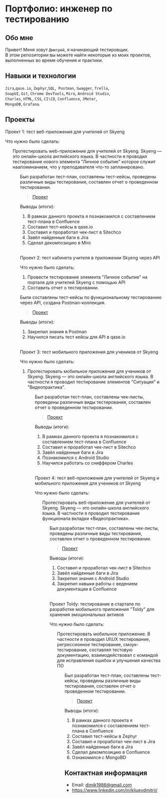 # Портфолио: инженер по тестированию

## Обо мне 

Привет! Меня зовут ``Дмитрий``, я начинающий тестировщик. <br>
В этом репозитории вы можете найти некоторые из моих проектов, выполненных во время обучения и практики.
<br>

## Навыки и технологии
``Jira``,``qase.io``, ``Zephyr``,``SQL``,`` Postman``, ``Swagger``, ``Trello``, <br>
``SoapUI``, ``Git``, ``Chrome DevTools``, ``Miro``, ``Android Studio``, <br>
``Charles``, ``HTML``, ``CSS``, ``CI\CD``, ``Confluence``, ``JMeter``, <br>
``MongoDB``, ``Grafana``.




## Проекты

<p> Проект 1: тест веб-приложения для учителей от Skyeng</p>
<p>Что нужно было сделать:<p>
<ol>
  Протестировать web-приложение для учителей от Skyeng. Skyeng — это онлайн-школа английского языка. В частности я проводил тестирование нового элемента "Личное событие" которое служит наапоминанием, что у преподавателя что-то запланировано.
<ol>

<p>Был разработан тест-план, составлены тест-кейсы, проведены различные виды тестирования, составлен отчет о проведенном тестировании.<p>

> <a href="https://kliuev.atlassian.net/wiki/spaces/1/overview">Проект</a>
  

 <p>Выводы (итоги):<p>
<ol>
  <li>В рамках данного проекта я познакомился с составлением тест-плана в Confluence </li>
  <li>Составил тест-кейсы в qase.io </li>
  <li>Составил и проработал чек-лист в Sitechco </li>
  <li>Завёл найденные баги в Jira </li>
  <li>Сделал декомпозицию в Miro </li>
</ol>


<br> 

<p>Проект 2: тест кабинета учителя в приложении Skyeng через API </p>
<p>Что нужно было сделать:<p>
<ol>
  <li>Провести тестирование элемента "Личное событие" на портале для учителей Skyeng с помощью API </li>
  <li>Составить отчет о тестировании. </li>
</ol>

<p>Были составлены тест-кейсы по функциональному тестированию через API, создана Postman-коллекция.<p>

> <a href="https://kliuev.atlassian.net/wiki/spaces/12/pages/10944537/1+2.">Проект</a>
  
 
 <p>Выводы (итоги):<p>
<ol>
  <li>Закрепил знания в Postman</li>
  <li>Научился писать тест кейсы для API в qase.io</li>
</ol>


<br> 

<p> Проект 3: тест мобильного приложения для учеников от Skyeng</p>
<p>Что нужно было сделать:<p>
<ol>
  <li>Протестировать мобильное приложения для учеников от Skyeng. Skyeng — это онлайн-школа английского языка. В частности я проводил тестирование элементов "Ситуация" и "Видеопрактика".</li>
<ol>

<p>Был разработан тест-план, составлены чек-листы, проведены различные виды тестирования, составлен отчет о проведенном тестировании.<p>

> <a href="https://elenakutsel.atlassian.net/wiki/spaces/~63626d05f7ad721e784f9e77/pages/17301505/1">Проект</a>
  
 
 <p>Выводы (итоги):<p>
<ol>
  <li>В рамках данного проекта я познакомился с составлением тест-плана в Confluence </li>
  <li>Составил и проработал чек-лист в Sitechco </li>
  <li>Завёл найденные баги в Jira </li>
  <li>Познакомился с Android Studio </li>
  <li>Научился работать со сниффером Charles </li>
</ol>


<br> 

<p> Проект 4: тест веб-приложения для учителей от Skyeng и мобильного приложения для учеников от Skyeng</p>
<p>Что нужно было сделать:<p>
<ol>
  Протестировать веб-приложение для учителей от Skyeng. Skyeng — это онлайн-школа английского языка. В частности я проводил тестирование функционала вкладки «Видеопрактика».
<ol>

<p>Был разработан тест-план, составлены чек-листы, проведены различные виды тестирования, составлен отчет о проведенном тестировании.<p>

> <a href="https://kliuev.atlassian.net/wiki/spaces/KD/pages">Проект</a>
  
 
 <p>Выводы (итоги):<p>
<ol>
  <li>Составил и проработал чек-лист в Sitechco </li>
  <li>Завёл найденные баги в Jira </li>
  <li>Закрепил знания с Android Studio </li>
  <li>Закрепил навыки работы с ведением документации в Confluence </li>
</ol>


<br>

<p> Проект Toldy: тестирование в стартапе по разработке мобильного приложения "Toldy" для хранения эмоциональных активов</p>
<p>Что нужно было сделать:<p>
<ol>
  Протестировать мобильное приложение. В частности я проводил UI\UX тестирование, регрессионное тестирование, смоук-тестирование,
  составлял тестовую документацию, взаимодействовал с командой для исправления ошибок и улучшения качества ПО
<ol>

<p>Был разработан тест-план, составлены тест-кейсы, проведены различные виды тестирования, составлен отчет о проведенном тестировании.<p>

> <a href="https://apps.apple.com/in/app/toldy-gifting-time-capsule/id6446491080">Проект</a>
  

 <p>Выводы (итоги):<p>
<ol>
  <li>В рамках данного проекта я познакомился с составлением тест-плана в Confluence </li>
  <li>Составил тест-кейсы в Zephyr </li>
  <li>Составил и проработал чек-лист в Jira </li>
  <li>Завёл найденные баги в Jira </li>
  <li>Сделал декомпозицию в Confluence </li>
  <li>Ознакомился с MongoBD </li>
</ol>

## Контактная информация
- Email: dimik1986@gmail.com
- https://www.linkedin.com/in/kliuevdmitrii/
